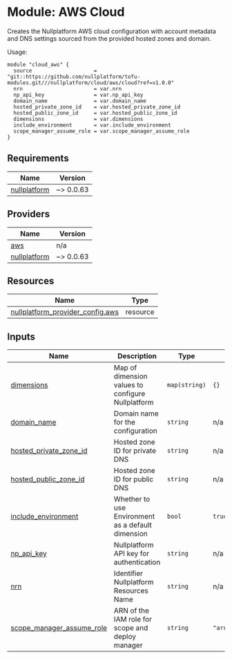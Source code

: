 # Module: AWS Cloud

Creates the Nullplatform AWS cloud configuration with account metadata and DNS settings sourced from the provided hosted zones and domain.

Usage:

```
module "cloud_aws" {
  source                    = "git::https://github.com/nullplatform/tofu-modules.git///nullplatform/cloud/aws/cloud?ref=v1.0.0"
  nrn                       = var.nrn
  np_api_key                = var.np_api_key
  domain_name               = var.domain_name
  hosted_private_zone_id    = var.hosted_private_zone_id
  hosted_public_zone_id     = var.hosted_public_zone_id
  dimensions                = var.dimensions
  include_environment       = var.include_environment
  scope_manager_assume_role = var.scope_manager_assume_role
}
```

<!-- BEGIN_TF_DOCS -->
## Requirements

| Name | Version |
|------|---------|
| <a name="requirement_nullplatform"></a> [nullplatform](#requirement\_nullplatform) | ~> 0.0.63 |

## Providers

| Name | Version |
|------|---------|
| <a name="provider_aws"></a> [aws](#provider\_aws) | n/a |
| <a name="provider_nullplatform"></a> [nullplatform](#provider\_nullplatform) | ~> 0.0.63 |

## Resources

| Name | Type |
|------|------|
| [nullplatform_provider_config.aws](https://registry.terraform.io/providers/nullplatform/nullplatform/latest/docs/resources/provider_config) | resource |

## Inputs

| Name | Description | Type | Default | Required |
|------|-------------|------|---------|:--------:|
| <a name="input_dimensions"></a> [dimensions](#input\_dimensions) | Map of dimension values to configure Nullplatform | `map(string)` | `{}` | no |
| <a name="input_domain_name"></a> [domain\_name](#input\_domain\_name) | Domain name for the configuration | `string` | n/a | yes |
| <a name="input_hosted_private_zone_id"></a> [hosted\_private\_zone\_id](#input\_hosted\_private\_zone\_id) | Hosted zone ID for private DNS | `string` | n/a | yes |
| <a name="input_hosted_public_zone_id"></a> [hosted\_public\_zone\_id](#input\_hosted\_public\_zone\_id) | Hosted zone ID for public DNS | `string` | n/a | yes |
| <a name="input_include_environment"></a> [include\_environment](#input\_include\_environment) | Whether to use Environment as a default dimension | `bool` | `true` | no |
| <a name="input_np_api_key"></a> [np\_api\_key](#input\_np\_api\_key) | Nullplatform API key for authentication | `string` | n/a | yes |
| <a name="input_nrn"></a> [nrn](#input\_nrn) | Identifier Nullplatform Resources Name | `string` | n/a | yes |
| <a name="input_scope_manager_assume_role"></a> [scope\_manager\_assume\_role](#input\_scope\_manager\_assume\_role) | ARN of the IAM role for scope and deploy manager | `string` | `"arn:aws:iam::283477532906:role/scope_and_deploy_manager"` | no |
<!-- END_TF_DOCS -->
